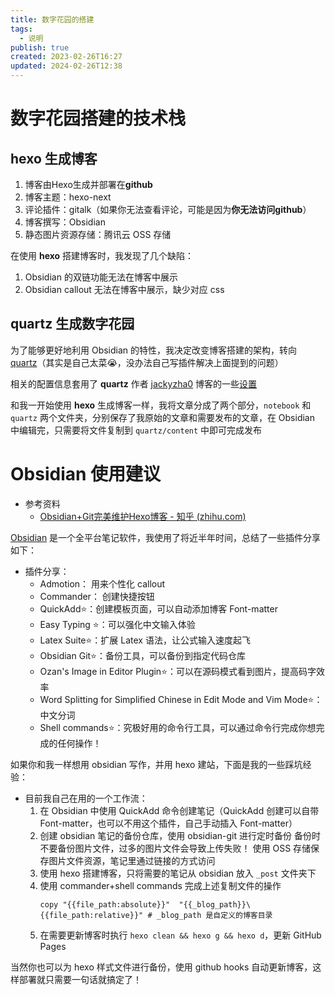 ```yaml
---
title: 数字花园的搭建
tags:
  - 说明
publish: true
created: 2023-02-26T16:27
updated: 2024-02-26T12:38
---
```

# 数字花园搭建的技术栈

## hexo 生成博客

1. 博客由Hexo生成并部署在**github**
2. 博客主题：hexo-next
3. 评论插件：gitalk（如果你无法查看评论，可能是因为**你无法访问github**）
4. 博客撰写：Obsidian
5. 静态图片资源存储：腾讯云 OSS 存储

在使用 **hexo** 搭建博客时，我发现了几个缺陷：
1. Obsidian 的双链功能无法在博客中展示
2. Obsidian callout 无法在博客中展示，缺少对应 css

## quartz 生成数字花园

为了能够更好地利用 Obsidian 的特性，我决定改变博客搭建的架构，转向 [quartz](https://github.com/jackyzha0/quartz)（其实是自己太菜😭，没办法自己写插件解决上面提到的问题）

相关的配置信息套用了 **quartz** 作者 [jackyzha0](https://github.com/jackyzha0) 博客的一些[设置]( https://github.com/jackyzha0/jackyzha0.github.io )

和我一开始使用 **hexo** 生成博客一样，我将文章分成了两个部分，`notebook` 和 `quartz` 两个文件夹，分别保存了我原始的文章和需要发布的文章，在 Obsidian 中编辑完，只需要将文件复制到 `quartz/content` 中即可完成发布

# Obsidian 使用建议

- 参考资料 
	- [Obsidian+Git完美维护Hexo博客 - 知乎 (zhihu.com)](https://zhuanlan.zhihu.com/p/554333805)

[Obsidian](https://obsidian.md/) 是一个全平台笔记软件，我使用了将近半年时间，总结了一些插件分享如下：
- 插件分享：
	- Admotion： 用来个性化 callout
	- Commander： 创建快捷按钮
	- QuickAdd⭐：创建模板页面，可以自动添加博客 Font-matter
	- Easy Typing ⭐：可以强化中文输入体验
	- Latex Suite⭐：扩展 Latex 语法，让公式输入速度起飞
	- Obsidian Git⭐：备份工具，可以备份到指定代码仓库
	- Ozan's Image in Editor Plugin⭐：可以在源码模式看到图片，提高码字效率
	- Word Splitting for Simplified Chinese in Edit Mode and Vim Mode⭐：中文分词
	- Shell commands⭐：究极好用的命令行工具，可以通过命令行完成你想完成的任何操作！

如果你和我一样想用 obsidian 写作，并用 hexo 建站，下面是我的一些踩坑经验：

- 目前我自己在用的一个工作流：
	1. 在 Obsidian 中使用 QuickAdd 命令创建笔记（QuickAdd 创建可以自带 Font-matter，也可以不用这个插件，自己手动插入 Font-matter）
	2. 创建 obsidian 笔记的备份仓库，使用 obsidian-git 进行定时备份
		备份时不要备份图片文件，过多的图片文件会导致上传失败！
		使用 OSS 存储保存图片文件资源，笔记里通过链接的方式访问
	3. 使用 hexo 搭建博客，只将需要的笔记从 obsidian 放入 `_post` 文件夹下
	4. 使用 commander+shell commands 完成上述复制文件的操作
		```shell
		copy "{{file_path:absolute}}"  "{{_blog_path}}\{{file_path:relative}}" # _blog_path 是自定义的博客目录
		```
	5. 在需要更新博客时执行 `hexo clean && hexo g && hexo d`，更新 GitHub Pages

当然你也可以为 hexo 样式文件进行备份，使用 github hooks 自动更新博客，这样部署就只需要一句话就搞定了！